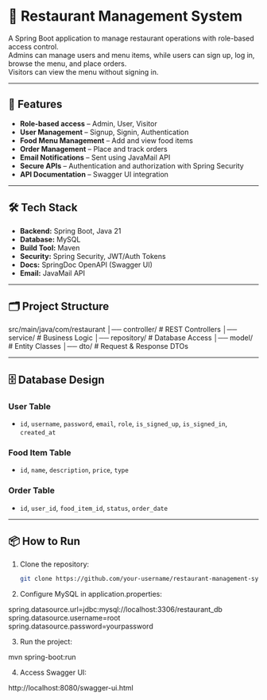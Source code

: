 # 🍴 Restaurant Management System  

A Spring Boot application to manage restaurant operations with role-based access control.  
Admins can manage users and menu items, while users can sign up, log in, browse the menu, and place orders.  
Visitors can view the menu without signing in.  

---

## 🚀 Features  
- **Role-based access** – Admin, User, Visitor  
- **User Management** – Signup, Signin, Authentication  
- **Food Menu Management** – Add and view food items  
- **Order Management** – Place and track orders  
- **Email Notifications** – Sent using JavaMail API  
- **Secure APIs** – Authentication and authorization with Spring Security  
- **API Documentation** – Swagger UI integration  

---

## 🛠 Tech Stack  
- **Backend:** Spring Boot, Java 21  
- **Database:** MySQL  
- **Build Tool:** Maven  
- **Security:** Spring Security, JWT/Auth Tokens  
- **Docs:** SpringDoc OpenAPI (Swagger UI)  
- **Email:** JavaMail API  

---

## 🗂 Project Structure  

src/main/java/com/restaurant
│── controller/ # REST Controllers
│── service/ # Business Logic
│── repository/ # Database Access
│── model/ # Entity Classes
│── dto/ # Request & Response DTOs

---


## 🗄 Database Design  

### **User Table**
- `id`, `username`, `password`, `email`, `role`, `is_signed_up`, `is_signed_in`, `created_at`  

### **Food Item Table**
- `id`, `name`, `description`, `price`, `type`  

### **Order Table**
- `id`, `user_id`, `food_item_id`, `status`, `order_date`  

---

## 📦 How to Run  

1. Clone the repository:  
   ```bash
   git clone https://github.com/your-username/restaurant-management-system.git


2. Configure MySQL in application.properties:

  spring.datasource.url=jdbc:mysql://localhost:3306/restaurant_db
  spring.datasource.username=root
  spring.datasource.password=yourpassword


3. Run the project:

  mvn spring-boot:run


4. Access Swagger UI:

  http://localhost:8080/swagger-ui.html
